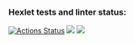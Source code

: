 ### Hexlet tests and linter status:
[![Actions Status](https://github.com/amrylnikov/python-project-52/workflows/hexlet-check/badge.svg)](https://github.com/amrylnikov/python-project-52/actions)
<a href="https://codeclimate.com/github/amrylnikov/python-project-52/maintainability"><img src="https://api.codeclimate.com/v1/badges/0f8cc4e91076fd9d9a14/maintainability" /></a>
<a href="https://codeclimate.com/github/amrylnikov/python-project-52/test_coverage"><img src="https://api.codeclimate.com/v1/badges/0f8cc4e91076fd9d9a14/test_coverage" /></a>